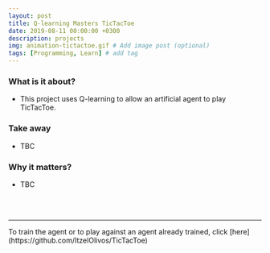 ```yaml
---
layout: post
title: Q-learning Masters TicTacToe
date: 2019-08-11 00:00:00 +0300
description: projects
img: animation-tictactoe.gif # Add image post (optional)
tags: [Programming, Learn] # add tag
---
```

### What is it about?

* This project uses Q-learning to allow an artificial agent to play TicTacToe.

### Take away

* TBC

### Why it matters?

* TBC
<br>
<br>
<hr />
To train the agent or to play against an agent already trained, click [here](https://github.com/ItzelOlivos/TicTacToe)